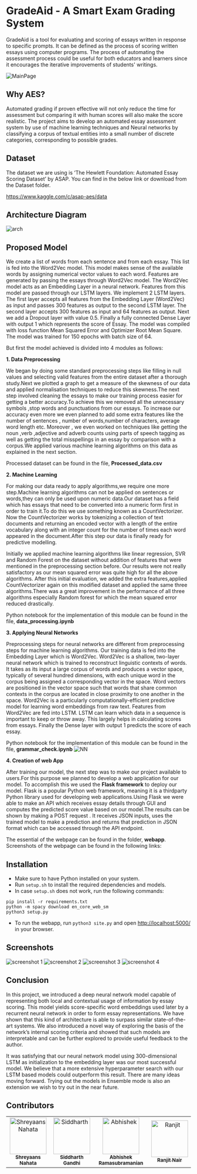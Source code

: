 # GradeAid - A Smart Exam Grading System

GradeAid is a tool for evaluating and scoring of essays written in response to specific prompts. It can be defined as the process of scoring written essays using computer programs. The process of automating the assessment process could be useful for both educators and learners since it encourages the iterative improvements of students' writings.

<img alt="MainPage" src="https://github.com/GradeAid/GradeAid/blob/second_secondary/screenshots/GradeAid%20(1).png">

## Why AES?

Automated grading if proven effective will not only reduce the time for assessment but comparing it with human scores will also make the score realistic. The project aims to develop an automated essay assessment system by use of machine learning techniques and Neural networks by classifying a corpus of textual entities into a small number of discrete categories, corresponding to possible grades.

## Dataset

The dataset we are using is ‘The Hewlett Foundation: Automated Essay Scoring Dataset’ by ASAP. You can find in the below link or download from the Dataset folder.

https://www.kaggle.com/c/asap-aes/data

## Architecture Diagram

![arch](https://user-images.githubusercontent.com/50379093/86618332-5947b680-bfd6-11ea-96d7-7f0ac7c8eda0.jpeg)

## Proposed Model

We create a list of words from each sentence and from each essay. This list is fed into the Word2Vec model. This model makes sense of the available words by assigning numerical vector values to each word. Features are generated by passing the essays through Word2Vec model. The Word2Vec model acts as an Embedding Layer in a neural network. Features from this model are passed through our LSTM layers. We implement 2 LSTM layers. The first layer accepts all features from the Embedding Layer (Word2Vec) as input and passes 300 features as output to the second LSTM layer. The second layer accepts 300 features as input and 64 features as output. Next we add a Dropout layer with value 0.5. Finally a fully connected Dense Layer with output 1 which represents the score of Essay. The model was compiled with loss function Mean Squared Error and Optimizer Root Mean Square. The model was trained for 150 epochs with batch size of 64.

But first the model achieved is divided into 4 modules as follows:

**1. Data Preprocessing**

We began by doing some standard preprocessing steps like filling in null values and selecting valid features from the entire dataset after a thorough study.Next we plotted a graph to get a measure of the skewness of our data and applied normalisation techniques to reduce this skewness.The next step involved cleaning the essays to make our training process easier for getting a better accuracy.To achieve this we removed all the unnecessary symbols ,stop words and punctuations from our essays. To increase our accuracy even more we even planned to add some extra features like the number of sentences , number of words,number of characters, average word length etc. Moreover , we even worked on techniques like getting the noun ,verb ,adjective and adverb counts using parts of speech tagging as well as getting the total misspellings in an essay by comparison with a corpus.We applied various machine learning algorithms on this data as explained in the next section.

Processed dataset can be found in the file, **Processed_data.csv**

**2. Machine Learning**

For making our data ready to apply algorithms,we require one more step.Machine learning algorithms can not be applied on sentences or words,they can only be used upon numeric data.Our dataset has a field which has essays that need to be converted into a numeric form first in order to train it.To do this we use something known as a CountVectorizer. Now the CountVectorizer works by tokenizing a collection of text documents and returning an encoded vector with a length of the entire vocabulary along with an integer count for the number of times each word appeared in the document.After this step our data is finally ready for predictive modelling.

Initially we applied machine learning algorithms like linear regression, SVR and Random Forest on the dataset without addition of features that were mentioned in the preprocessing section before. Our results were not really satisfactory as our mean squared error was quite high for all the above algorithms. After this initial evaluation, we added the extra features,applied CountVectorizer again on this modified dataset and applied the same three algorithms.There was a great improvement in the performance of all three algorithms especially Random forest for which the mean squared error reduced drastically.

Python notebook for the implementation of this module can be found in the file, **data_processing.ipynb**

**3. Applying Neural Networks**

Preprocessing steps for neural networks are different from preprocessing steps for machine learning algorithms. Our training data is fed into the Embedding Layer which is Word2Vec. Word2Vec is a shallow, two-layer neural network which is trained to reconstruct linguistic contexts of words. It takes as its input a large corpus of words and produces a vector space, typically of several hundred dimensions, with each unique word in the corpus being assigned a corresponding vector in the space. Word vectors are positioned in the vector space such that words that share common contexts in the corpus are located in close proximity to one another in the space. Word2Vec is a particularly computationally-efficient predictive model for learning word embeddings from raw text. Features from Word2Vec are fed into LSTM. LSTM can learn which data in a sequence is important to keep or throw away. This largely helps in calculating scores from essays. Finally the Dense layer with output 1 predicts the score of each essay.

Python notebook for the implementation of this module can be found in the file, **grammar_check.ipynb**
![NN](https://user-images.githubusercontent.com/50379093/86618393-75e3ee80-bfd6-11ea-8a50-a39c87e128ab.png)

**4. Creation of web App**

After training our model, the next step was to make our project available to users.For this purpose we planned to develop a web application for our model. To accomplish this we used the **Flask framework** to deploy our model. Flask is a popular Python web framework, meaning it is a thirdparty Python library used for developing web applications.Using Flask we were able to make an API which receives essay details through GUI and computes the predicted score value based on our model.The results can be shown by making a POST request . It receives JSON inputs, uses the trained model to make a prediction and returns that prediction in JSON format which can be accessed through the API endpoint.

The essential of the webpage can be found in the folder, **webapp**.
Screenshots of the webpage can be found in the following links:

## Installation

- Make sure to have Python installed on your system.
- Run `setup.sh` to install the required dependencies and models.
- In case `setup.sh` does not work, run the following commands:

```
pip install -r requirements.txt
python -m spacy download en_core_web_sm
python3 setup.py
```

- To run the webapp, run `python3 site.py` and open [http://localhost:5000/]() in your browser.

## Screenshots

<img alt="screenshot 1" src="https://github.com/GradeAid/GradeAid/blob/second_secondary/screenshots/GradeAid%20(2).png">
<img alt="screenshot 2" src="https://github.com/GradeAid/GradeAid/blob/second_secondary/screenshots/GradeAid%20(4).png">
<img alt="screenshot 3" src="https://github.com/GradeAid/GradeAid/blob/second_secondary/screenshots/GradeAid%20(5).png">
<img alt="screenshot 4" src="https://github.com/GradeAid/GradeAid/blob/second_secondary/screenshots/GradeAid%20(3).png">

## Conclusion

In this project, we introduced a deep neural network model capable of representing both local and contextual usage of information by essay scoring. This model yields score-specific word embeddings used later by a recurrent neural network in order to form essay representations. We have shown that this kind of architecture is able to surpass similar state-of-the-art systems. We also introduced a novel way of exploring the basis of the network’s internal scoring criteria and showed that such models are interpretable and can be further explored to provide useful feedback to the author.

It was satisfying that our neural network model using 300-dimensional LSTM as initialization to the embedding layer was our most successful model. We believe that a more extensive hyperparameter search with our LSTM based models could outperform this result. There are many ideas moving forward. Trying out the models in Ensemble mode is also an extension we wish to try out in the near future.

## Contributors

<table style="width: 100%" >
    <td align="center">
        <a href="https://github.com/IAmOZRules">
            <img src="https://avatars.githubusercontent.com/u/63207667?v=4" width="100px;" alt="Shreyaans Nahata" />
            <br /><sub><b>Shreyaans Nahata</b></sub>
        </a>
        <br />
    </td>
    <td align="center">
        <a href="https://github.com/Siddharth-Gandhi">
            <img src="https://avatars.githubusercontent.com/u/61461606?v=4" width="100px;" alt="Siddharth" />
            <br /><sub><b>Siddharth Gandhi</b></sub>
        </a>
        <br />
    </td>
    </td>
        <td align="center">
        <a href="https://github.com/Abhishek911cse">
            <img src="https://avatars.githubusercontent.com/u/61340365?v=4" width="100px;" alt="Abhishek" />
            <br /><sub><b>Abhishek Ramasubramanian</b></sub>
        </a>
        <br />
    </td>
    <td align="center">
        <a href="https://github.com/ranjitmnair">
            <img src="https://avatars.githubusercontent.com/u/58624792?v=4" width="100px;" alt="Ranjit" />
            <br /><sub><b>Ranjit Nair</b></sub>
        </a>
        <br />
</table>
